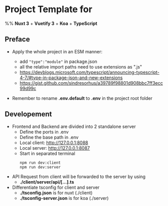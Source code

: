 # Project Template for

%% **Nuxt 3** + **Vuetify 3** + **Koa** + **TypeScript**

## Preface

- Apply the whole project in an ESM manner:

  - add `"type":"module"` in package.json
  - all the relative import paths need to use extensions as ".js"
  - https://devblogs.microsoft.com/typescript/announcing-typescript-4-7/#type-in-package-json-and-new-extensions
  - https://gist.github.com/sindresorhus/a39789f98801d908bbc7ff3ecc99d99c

- Remember to rename **.env.default** to **.env** in the project root folder

## Developement

- Frontend and Backend are divided into 2 standalone server
  - Define the ports in .env
  - Define the base path in .env
  - Local client: http://127.0.0.1:8088
  - Local server: http://127.0.0.1:8087
  - Start in separated terminal
    ```
    npm run dev:client
    npm run dev:server
    ```
- API Request from client will be forwarded to the server by using
  - **./client/server/api/[...].ts**
- Differentiate tsconfig for client and server
  - **./tsconfig.json** is for nuxt (./client)
  - **./tsconfig-server.json** is for koa (./server)
